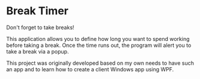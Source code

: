 # Break Timer
Don't forget to take breaks!

This application allows you to define how long you want to spend working before taking a break.
Once the time runs out, the program will alert you to take a break via a popup.

This project was originally developed based on my own needs to have such an app and to learn how to create a client Windows app using WPF.
